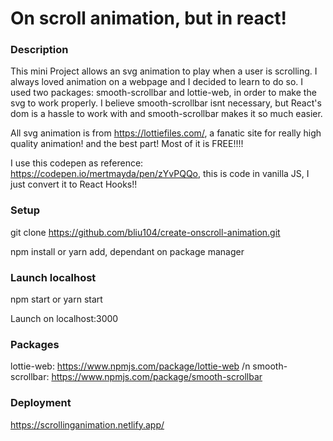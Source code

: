 # On scroll animation, but in react!

### Description
This mini Project allows an svg animation to play when a user is scrolling. I always loved animation on a webpage and I decided to learn to do so.
I used two packages: smooth-scrollbar and lottie-web, in order to make the svg to work properly. I believe smooth-scrollbar isnt necessary, but React's dom is a hassle to work with and smooth-scrollbar makes it so much easier. 

All svg animation is from https://lottiefiles.com/, a fanatic site for really high quality animation! and the best part! Most of it is FREE!!!!

I use this codepen as reference: https://codepen.io/mertmayda/pen/zYvPQQo, this is code in vanilla JS, I just convert it to React Hooks!!


### Setup

git clone https://github.com/bliu104/create-onscroll-animation.git

npm install or yarn add, dependant on package manager


### Launch localhost

npm start or yarn start

Launch on localhost:3000

### Packages
lottie-web: https://www.npmjs.com/package/lottie-web /n
smooth-scrollbar: https://www.npmjs.com/package/smooth-scrollbar

### Deployment
https://scrollinganimation.netlify.app/
